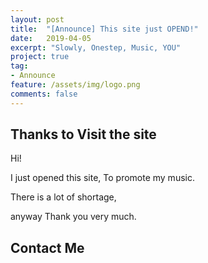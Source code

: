 ```yaml
---
layout: post
title:  "[Announce] This site just OPEND!"
date:   2019-04-05
excerpt: "Slowly, Onestep, Music, YOU"
project: true
tag:
- Announce
feature: /assets/img/logo.png
comments: false
---
```


      
## Thanks to Visit the site

Hi!

I just opened this site, To promote my music.

There is a lot of shortage,

anyway Thank you very much.

## Contact Me

